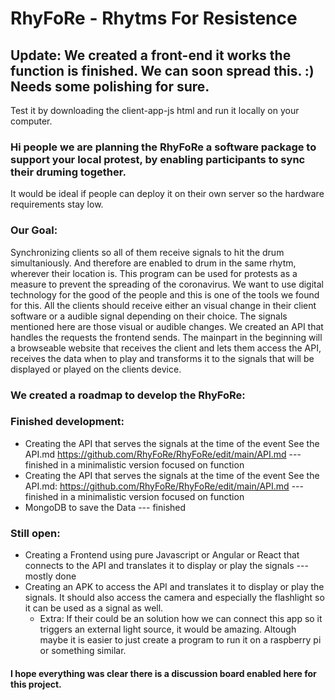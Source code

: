 # RhyFoRe - Rhytms For Resistence

## Update: We created a front-end it works the function is finished. We can soon spread this. :) Needs some polishing for sure. 

Test it by downloading the client-app-js html and run it locally on your computer. 

### Hi people we are planning the RhyFoRe a software package to support your local protest, by enabling participants to sync their druming together.

It would be ideal if people can deploy it on their own server so the hardware requirements stay low. 

### Our Goal: 

Synchronizing clients so all of them receive signals to hit the drum simultaniously. And therefore are enabled to drum in the same rhytm, wherever their location is. This program can be used for protests as a measure to prevent the spreading of the coronavirus.
We want to use digital technology for the good of the people and this is one of the tools we found for this.
All the clients should receive either an visual change in their client software or a audible signal depending on their choice. 
The signals mentioned here are those visual or audible changes.
We created an API that handles the requests the frontend sends. 
The mainpart in the beginning will a browseable website that receives the client and lets them access the API, receives the data when to play and transforms it to the signals that will be displayed or played on the clients device. 
### We created a roadmap to develop the RhyFoRe: 

### Finished development:

* Creating the API that serves the signals at the time of the event See the API.md <https://github.com/RhyFoRe/RhyFoRe/edit/main/API.md> ---  finished in a minimalistic version focused on function
* Creating the API that serves the signals at the time of the event See the API.md: <https://github.com/RhyFoRe/RhyFoRe/edit/main/API.md> ---  finished in a minimalistic version focused on function
* MongoDB to save the Data --- finished 

### Still open:

* Creating a Frontend using pure Javascript or Angular or React that connects to the API and translates it to display or play the signals --- mostly done
* Creating an APK to access the API and translates it to display or play the signals. It should also access the camera and especially the flashlight so it can be used as a signal as well.
  * Extra: If their could be an solution how we can connect this app so it triggers an external light source, it would be amazing. Altough maybe it is easier to just create a program to run it on a raspberry pi or something similar.
  

  
#### I hope everything was clear there is a discussion board enabled here for this project.
